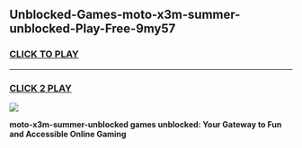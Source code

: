 
## Unblocked-Games-moto-x3m-summer-unblocked-Play-Free-9my57
<h3>
<a href="https://premium76.site?title=moto-x3m-summer-unblocked&ref=23A">CLICK TO PLAY</a></h3>
<hr>

<h3>
<a href="https://premium76.site?title=moto-x3m-summer-unblocked&ref=23A">CLICK 2 PLAY</a>
  
</h3>

<a href="https://premium76.site?title=moto-x3m-summer-unblocked&ref=23A"><img src="https://clearcache.store/games.png"></a>


**moto-x3m-summer-unblocked games unblocked: Your Gateway to Fun and Accessible Online Gaming**
